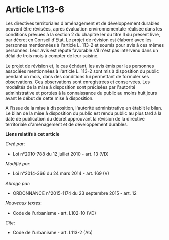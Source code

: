 # Article L113-6

Les directives territoriales d'aménagement et de développement durables peuvent être révisées, après évaluation
environnementale réalisée dans les conditions prévues à la section 2 du chapitre Ier du titre II du présent livre, par décret
en Conseil d'Etat. Le projet de révision est élaboré avec les personnes mentionnées à l'article L. 113-2 et soumis pour avis
à ces mêmes personnes. Leur avis est réputé favorable s'il n'est pas intervenu dans un délai de trois mois à compter de leur
saisine.

Le projet de révision et, le cas échéant, les avis émis par les personnes associées mentionnées à l'article L. 113-2 sont mis
à disposition du public pendant un mois, dans des conditions lui permettant de formuler ses observations. Ces observations
sont enregistrées et conservées. Les modalités de la mise à disposition sont précisées par l'autorité administrative et
portées à la connaissance du public au moins huit jours avant le début de cette mise à disposition.

A l'issue de la mise à disposition, l'autorité administrative en établit le bilan. Le bilan de la mise à disposition du
public est rendu public au plus tard à la date de publication du décret approuvant la révision de la directive territoriale
d'aménagement et de développement durables.

**Liens relatifs à cet article**

_Créé par_:

  - Loi n°2010-788 du 12 juillet 2010 - art. 13 (VD)

_Modifié par_:

  - Loi n°2014-366 du 24 mars 2014 - art. 169 (V)

_Abrogé par_:

  - ORDONNANCE n°2015-1174 du 23 septembre 2015 - art. 12

_Nouveaux textes_:

  - Code de l'urbanisme - art. L102-10 (VD)

_Cite_:

  - Code de l'urbanisme - art. L113-2 (Ab)
